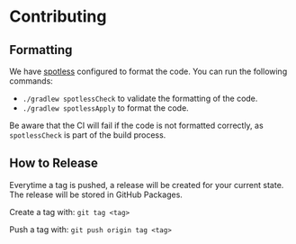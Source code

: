 # Contributing

## Formatting

We have [spotless](https://github.com/diffplug/spotless) configured to format the code. You can run the following commands:

- `./gradlew spotlessCheck` to validate the formatting of the code.
- `./gradlew spotlessApply` to format the code.

Be aware that the CI will fail if the code is not formatted correctly, as `spotlessCheck` is part of the build process.

## How to Release

Everytime a tag is pushed, a release will be created for your current state.
The release will be stored in GitHub Packages.

Create a tag with: `git tag <tag>`

Push a tag with: `git push origin tag <tag>`
